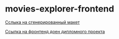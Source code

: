 ﻿# movies-explorer-frontend

[Сслыка на сгенерированный макет](https://github.com/voviii1984/movies-explorer-frontend/tree/level-2)

[Ссылка на фронтенд доен дипломного проекта](https://voviii1984.diplom.nomoredomains.work)
